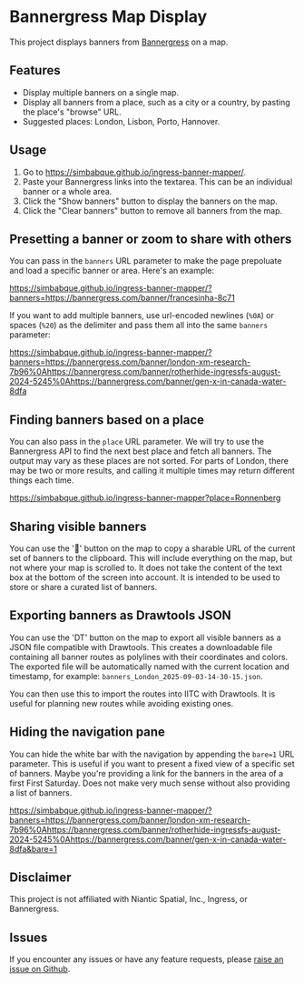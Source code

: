 # Bannergress Map Display

This project displays banners from [Bannergress](https://bannergress.com) on a map.

## Features

- Display multiple banners on a single map.
- Display all banners from a place, such as a city or a country, by pasting the place's "browse" URL.
- Suggested places: London, Lisbon, Porto, Hannover.

## Usage

1. Go to https://simbabque.github.io/ingress-banner-mapper/.
2. Paste your Bannergress links into the textarea. This can be an individual banner or a whole area.
3. Click the "Show banners" button to display the banners on the map.
4. Click the "Clear banners" button to remove all banners from the map.


## Presetting a banner or zoom to share with others

You can pass in the `banners` URL parameter to make the page prepoluate and load a specific banner or area. Here's an example:

https://simbabque.github.io/ingress-banner-mapper/?banners=https://bannergress.com/banner/francesinha-8c71

If you want to add multiple banners, use url-encoded newlines (`%0A`) or spaces (`%20`) as the delimiter and pass them all into the same `banners` parameter: 

https://simbabque.github.io/ingress-banner-mapper/?banners=https://bannergress.com/banner/london-xm-research-7b96%0Ahttps://bannergress.com/banner/rotherhide-ingressfs-august-2024-5245%0Ahttps://bannergress.com/banner/gen-x-in-canada-water-8dfa

## Finding banners based on a place

You can also pass in the `place` URL parameter. We will try to use the Bannergress API to find the next best place and fetch all banners. The output may vary as these places are not sorted. For parts of London, there may be two or more results, and calling it multiple times may return different things each time.

https://simbabque.github.io/ingress-banner-mapper?place=Ronnenberg

## Sharing visible banners

You can use the '🔗' button on the map to copy a sharable URL of the current set of banners to the clipboard. This will include
everything on the map, but not where your map is scrolled to. It does not take the content of the text box at the bottom of the
screen into account. It is intended to be used to store or share a curated list of banners.

## Exporting banners as Drawtools JSON

You can use the 'DT' button on the map to export all visible banners as a JSON file compatible with Drawtools. This creates a downloadable file containing all banner routes as polylines with their coordinates and colors. The exported file will be automatically named with the current location and timestamp, for example: `banners_London_2025-09-03-14-30-15.json`.

You can then use this to import the routes into IITC with Drawtools. It is useful for planning new routes while avoiding existing ones.

## Hiding the navigation pane

You can hide the white bar with the navigation by appending the `bare=1` URL parameter. This is useful if you want to present a fixed view of a specific set of banners. Maybe you're providing a link for the banners in the area of a first First Saturday. Does not make very much sense without also providing a list of banners.

https://simbabque.github.io/ingress-banner-mapper/?banners=https://bannergress.com/banner/london-xm-research-7b96%0Ahttps://bannergress.com/banner/rotherhide-ingressfs-august-2024-5245%0Ahttps://bannergress.com/banner/gen-x-in-canada-water-8dfa&bare=1

## Disclaimer

This project is not affiliated with Niantic Spatial, Inc., Ingress, or Bannergress.

## Issues

If you encounter any issues or have any feature requests, please [raise an issue on Github](https://github.com/simbabque/ingress-banner-mapper/issues).